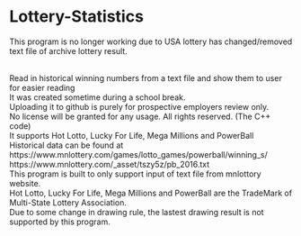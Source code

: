 # Lottery-Statistics

This program is no longer working due to USA lottery has changed/removed text file of archive lottery result.

<br>
Read in historical winning numbers from a text file and show them to user for easier reading
<br>
It was created sometime during a school break.
<br>
Uploading it to github is purely for prospective employers review only.
<br>
No license will be granted for any usage. All rights reserved. (The C++ code)
<br>
It supports Hot Lotto, Lucky For Life, Mega Millions and PowerBall
<br>
Historical data can be found at
<br>
https://www.mnlottery.com/games/lotto_games/powerball/winning_s/
<br>
https://www.mnlottery.com/_asset/tszy5z/pb_2016.txt
<br>
This program is built to only support input of text file from mnlottory website.
<br>
Hot Lotto, Lucky For Life, Mega Millions and PowerBall are the TradeMark of Multi-State Lottery Association.
<br>
Due to some change in drawing rule, the lastest drawing result is not supported by this program.
